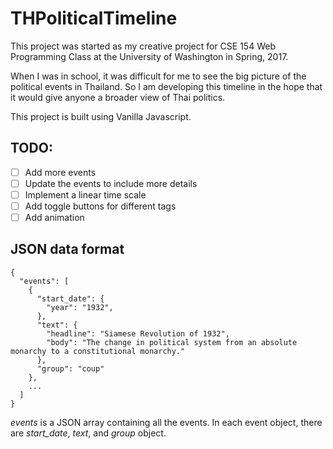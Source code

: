 # THPoliticalTimeline

This project was started as my creative project for CSE 154 Web Programming Class at the University of Washington in Spring, 2017.

When I was in school, it was difficult for me to see the big picture of the political events in Thailand. So I am developing this timeline in the hope that it would give anyone a broader view of Thai politics.  

This project is built using Vanilla Javascript. 

## TODO:
- [ ] Add more events
- [ ] Update the events to include more details
- [ ] Implement a linear time scale 
- [ ] Add toggle buttons for different tags
- [ ] Add animation

## JSON data format
```
{
  "events": [
    {
      "start_date": {
        "year": "1932",
      },
      "text": {
        "headline": "Siamese Revolution of 1932",
        "body": "The change in political system from an absolute monarchy to a constitutional monarchy."
      },
      "group": "coup"
    },
    ...
  ]
}
```

*events* is a JSON array containing all the events.
In each event object, there are *start_date*, *text*, and *group* object.


